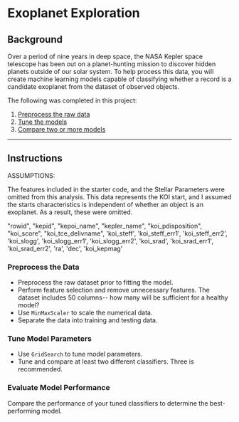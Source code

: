 # Exoplanet Exploration


## Background

Over a period of nine years in deep space, the NASA Kepler space telescope has been out on a planet-hunting mission to discover hidden planets outside of our solar system.
To help process this data, you will create machine learning models capable of classifying whether a record is a candidate exoplanet from the dataset of observed objects.

The following was completed in this project:

1. [Preprocess the raw data](#Preprocessing)
2. [Tune the models](#Tune-Model-Parameters)
3. [Compare two or more models](#Evaluate-Model-Performance)

- - -

## Instructions

ASSUMPTIONS:

The features included in the starter code, and the Stellar Parameters were omitted from this analysis.
This data represents the KOI start, and I assumed the starts characteristics is independent of whether an object is an exoplanet.
As a result, these were omitted.

"rowid", "kepid", 
"kepoi_name", "kepler_name", 
"koi_pdisposition", "koi_score", 
"koi_tce_delivname", 'koi_steff', 
'koi_steff_err1', 'koi_steff_err2', 
'koi_slogg', 'koi_slogg_err1', 
'koi_slogg_err2', 'koi_srad', 
'koi_srad_err1', 'koi_srad_err2', 
'ra', 'dec', 'koi_kepmag'

### Preprocess the Data

* Preprocess the raw dataset prior to fitting the model.
* Perform feature selection and remove unnecessary features. The dataset includes 50 columns-- how many will be sufficient for a healthy model?
* Use `MinMaxScaler` to scale the numerical data.
* Separate the data into training and testing data.

### Tune Model Parameters

* Use `GridSearch` to tune model parameters.
* Tune and compare at least two different classifiers. Three is recommended.

### Evaluate Model Performance

Compare the performance of your tuned classifiers to determine the best-performing model.
